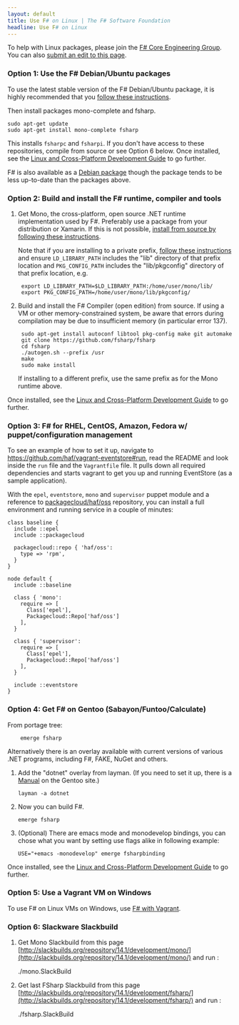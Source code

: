 ```yaml
---
layout: default
title: Use F# on Linux | The F# Software Foundation
headline: Use F# on Linux
---
```


To help with Linux packages, please join the [F# Core Engineering Group](http://fsharp.github.io).  You can also 
[submit an edit to this page](https://github.com/fsharp/fsfoundation/blob/gh-pages/use/linux/index.md).

### Option 1: Use the F# Debian/Ubuntu packages 

To use the latest stable version of the F# Debian/Ubuntu package, it is highly
recommended that you [follow these instructions](http://www.mono-project.com/docs/getting-started/install/linux/#debian-ubuntu-and-derivatives). 

Then install packages mono-complete and fsharp.

    sudo apt-get update
    sudo apt-get install mono-complete fsharp

This installs `fsharpc` and `fsharpi`. If you don't have access to these repositories, compile from source or see Option 6 below. Once installed, see the [Linux and Cross-Platform Development Guide](/guides/mac-linux-cross-platform) to
go further.

F# is also available as a [Debian package](http://packages.qa.debian.org/f/fsharp.html) though the package
tends to be less up-to-date than the packages above.

### Option 2: Build and install the F# runtime, compiler and tools


1. Get Mono, the cross-platform, open source .NET runtime implementation used by F#. Preferably use a package from your distribution or Xamarin. If this is not possible, [install from source by following these instructions](https://github.com/mono/mono).

   Note that if you are installing to a private prefix, [follow these instructions](http://mono-project.com/Parallel_Mono_Environments) and ensure `LD_LIBRARY_PATH` includes the "lib" directory of that prefix location and `PKG_CONFIG_PATH` includes the "lib/pkgconfig" directory of that prefix location, e.g.
   
        export LD_LIBRARY_PATH=$LD_LIBRARY_PATH:/home/user/mono/lib/
        export PKG_CONFIG_PATH=/home/user/mono/lib/pkgconfig/

2. Build and install the F# Compiler (open edition) from source. If using a VM or other memory-constrained system, be aware that errors during compilation may be due to insufficient memory (in particular error 137).

        sudo apt-get install autoconf libtool pkg-config make git automake
        git clone https://github.com/fsharp/fsharp
        cd fsharp
        ./autogen.sh --prefix /usr
        make
        sudo make install

   If installing to a different prefix, use the same prefix as for the Mono runtime above.

Once installed, see the [Linux and Cross-Platform Development Guide](/guides/mac-linux-cross-platform) to
go further.


### Option 3: F# for RHEL, CentOS, Amazon, Fedora w/ puppet/configuration management

To see an example of how to set it up, navigate to https://github.com/haf/vagrant-eventstore#run, read the README and look inside the `run` file and the `Vagrantfile` file. It pulls down all required dependencies and starts vagrant to get you up and running EventStore (as a sample application).

With the `epel`, `eventstore`, `mono` and `supervisor` puppet module and a reference to [packagecloud/haf/oss](https://packagecloud.io/haf/oss) repository, you can install a full environment and running service in a couple of minutes:

    class baseline {
      include ::epel
      include ::packagecloud
    
      packagecloud::repo { 'haf/oss':
        type => 'rpm',
      }
    }
    
    node default {
      include ::baseline
    
      class { 'mono':
        require => [
          Class['epel'],
          Packagecloud::Repo['haf/oss']
        ],
      }
    
      class { 'supervisor':
        require => [
          Class['epel'],
          Packagecloud::Repo['haf/oss']
        ],
      }
    
      include ::eventstore
    }

### Option 4: Get F# on Gentoo (Sabayon/Funtoo/Calculate)

From portage tree:

        emerge fsharp

Alternatively there is an overlay available with current versions of various .NET programs, including F#, FAKE, NuGet and others.

1. Add the "dotnet" overlay from layman. (If you need to set it up, there is a [Manual](http://www.gentoo.org/proj/en/overlays/userguide.xml) on the Gentoo site.)
   
       layman -a dotnet 
   
2. Now you can build F#.
   
       emerge fsharp
   
3. (Optional) There are emacs mode and monodevelop bindings, you can chose what you want by setting use flags alike in following example:
   
       USE="+emacs -monodevelop" emerge fsharpbinding

Once installed, see the [Linux and Cross-Platform Development Guide](/guides/mac-linux-cross-platform) to
go further.


### Option 5: Use a Vagrant VM on Windows

To use F# on Linux VMs on Windows, use [F# with Vagrant](http://christoph.ruegg.name/blog/test-csharp-fsharp-on-mono-with-vagrant.html).


### Option 6: Slackware Slackbuild

1. Get Mono Slackbuild from this page [http://slackbuilds.org/repository/14.1/development/mono/](http://slackbuilds.org/repository/14.1/development/mono/) and run :

     ./mono.SlackBuild

2. Get last FSharp Slackbuild from this page [http://slackbuilds.org/repository/14.1/development/fsharp/](http://slackbuilds.org/repository/14.1/development/fsharp/) and run :

    ./fsharp.SlackBuild
   

